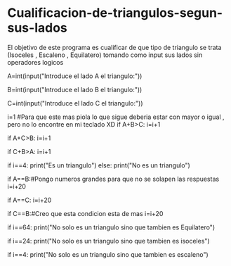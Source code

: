 # Cualificacion-de-triangulos-segun-sus-lados
El objetivo de este programa es cualificar de que tipo de triangulo se trata (Isoceles , Escaleno , Equilatero) tomando como input sus lados sin operadores logicos

A=int(input("Introduce el lado A el triangulo:"))

B=int(input("Introduce el lado B el triangulo:"))

C=int(input("Introduce el lado C el triangulo:"))

i=1
#Para que este mas piola lo que sigue deberia estar con mayor o igual , pero no lo encontre en mi teclado XD
if A+B>C:
	i=i+1

if A+C>B:
	i=i+1

if C+B>A:
	i=i+1

if i==4:
   print("Es un triangulo")
else:
  print("No es un triangulo") 
  
if A==B:#Pongo numeros grandes para que no se solapen las respuestas
	i=i+20

if A==C:
	i=i+20

if C==B:#Creo que esta condicion esta de mas
    i=i+20

if i==64:
   print("No solo es un triangulo sino que tambien es Equilatero")

if i==24:
   print("No solo es un triangulo sino que tambien es isoceles")

if i==4:
   print("No solo es un triangulo sino que tambien es escaleno") 

